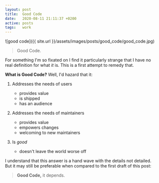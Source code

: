 ```yaml
---
layout: post
title:  Good Code
date:   2020-08-11 21:11:37 +0200
active: posts
tags:   work
---
```


![good code]({{ site.url }}/assets/images/posts/good_code/good_code.jpg)

> Good Code.

For something I'm so fixated on I find it particularly strange that I have no
real definition for what _it_ is. This is a first attempt to remedy that.

**What is Good Code?** Well, I'd hazard that it:

1. Addresses the needs of users
   - provides value
   - is shipped
   - has an audience

1. Addresses the needs of maintainers
   - provides value
   - empowers changes
   - welcoming to new maintainers

1. Is _good_
   - doesn't leave the world worse off

I understand that this answer is a hand wave with the details not
detailed. But it may still be preferable when compared to the first draft of
this post:

> **Good Code,** it depends.
